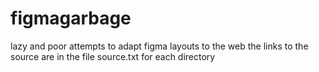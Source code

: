 # figmagarbage
lazy and poor attempts to adapt figma layouts to the web
the links to the source are in the file source.txt for each directory